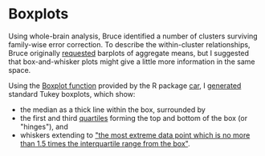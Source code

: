 Boxplots
==========
Using whole-brain analysis, Bruce identified a number of clusters surviving family-wise error correction. To describe the within-cluster relationships, Bruce originally [requested][] barplots of aggregate means, but I suggested that box-and-whisker plots might give a little more information in the same space.

Using the [Boxplot function][] provided by the R package [car][], I [generated][] standard Tukey boxplots, which show:
- the median as a thick line within the box, surrounded by
- the first and third [quartiles][] forming the top and bottom of the box (or "hinges"), and
- whiskers extending to ["the most extreme data point which is no more than 1.5 times the interquartile range from the box"][whiskers].


[requested]: https://github.com/CVNRneuroimaging/proj.bc.haylingRedux/blob/f416d779dbe34b057038546d5bcfcdf32a89a2fd/04.deliverables/01.figuresAndTables/examplesToEmulate/Evernote_Snapshot_20140812_110323.jpg

[Boxplot function]: http://www.inside-r.org/packages/cran/car/docs/Boxplot

[car]: http://cran.r-project.org/web/packages/car/

[generated]: https://github.com/CVNRneuroimaging/proj.bc.haylingRedux/blob/f416d779dbe34b057038546d5bcfcdf32a89a2fd/01.projectDesign/scripts/2014forPoster/crossonRequested/02.ttestsOnDerivedClusters/boxplots.r

[quartiles]: http://stat.ethz.ch/R-manual/R-devel/library/grDevices/html/boxplot.stats.html

[whiskers]: http://stat.ethz.ch/R-manual/R-devel/library/graphics/html/boxplot.html

